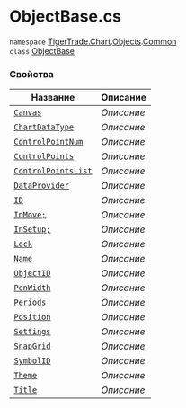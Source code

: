 
# ObjectBase.cs
`namespace` [TigerTrade.Chart](../../../../../TigerTrade.Chart.md).[Objects](../../../../../TigerTrade.Chart/Objects.md).[Common](../../../../../TigerTrade.Chart/Objects/Common.md)  
    `class` [ObjectBase](../../ObjectBase.cs.md)

### Свойства
| Название | Описание |
| --- | --- |
| [`Canvas`](./Свойства/Canvas.md) | *Описание* |
| [`ChartDataType`](./Свойства/ChartDataType.md) | *Описание* |
| [`ControlPointNum`](./Свойства/ControlPointNum.md) | *Описание* |
| [`ControlPoints`](./Свойства/ControlPoints.md) | *Описание* |
| [`ControlPointsList`](./Свойства/ControlPointsList.md) | *Описание* |
| [`DataProvider`](./Свойства/DataProvider.md) | *Описание* |
| [`ID`](./Свойства/ID.md) | *Описание* |
| [`InMove;`](./Свойства/InMove;.md) | *Описание* |
| [`InSetup;`](./Свойства/InSetup;.md) | *Описание* |
| [`Lock`](./Свойства/Lock.md) | *Описание* |
| [`Name`](./Свойства/Name.md) | *Описание* |
| [`ObjectID`](./Свойства/ObjectID.md) | *Описание* |
| [`PenWidth`](./Свойства/PenWidth.md) | *Описание* |
| [`Periods`](./Свойства/Periods.md) | *Описание* |
| [`Position`](./Свойства/Position.md) | *Описание* |
| [`Settings`](./Свойства/Settings.md) | *Описание* |
| [`SnapGrid`](./Свойства/SnapGrid.md) | *Описание* |
| [`SymbolID`](./Свойства/SymbolID.md) | *Описание* |
| [`Theme`](./Свойства/Theme.md) | *Описание* |
| [`Title`](./Свойства/Title.md) | *Описание* |
